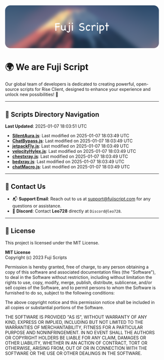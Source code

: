 ![Banner](.github/b.webp)

# 🌍 **We are Fuji Script**

Our global team of developers is dedicated to creating powerful, open-source scripts for Rise Client, designed to enhance your experience and unlock new possibilities! 🌟

---
<!-- SCRIPTS_NAVIGATION_START -->
## 📂 **Scripts Directory Navigation**

**Last Updated**: 2025-01-07 18:03:51 UTC

- **[SilentAura.js](scripts/SilentAura.js)**: Last modified on 2025-01-07 18:03:49 UTC
- **[ChatBypass.js](scripts/ChatBypass.js)**: Last modified on 2025-01-07 18:03:49 UTC
- **[jetpackFly.js](scripts/jetpackFly.js)**: Last modified on 2025-01-07 18:03:49 UTC
- **[velocityHylex.js](scripts/velocityHylex.js)**: Last modified on 2025-01-07 18:03:49 UTC
- **[chestxray.js](scripts/chestxray.js)**: Last modified on 2025-01-07 18:03:49 UTC
- **[bedxray.js](scripts/bedxray.js)**: Last modified on 2025-01-07 18:03:49 UTC
- **[chatMacro.js](scripts/chatMacro.js)**: Last modified on 2025-01-07 18:03:49 UTC

<!-- SCRIPTS_NAVIGATION_END -->

---

## 💬 **Contact Us**  
- 📬 **Support Email**: Reach out to us at [support@fujiscript.com](mailto:support@fujiscript.com) for any questions or assistance.  
- 💬 **Discord**: Contact **Leo728** directly at `Discord@leo728`.

---

## 📜 **License**

This project is licensed under the MIT License.  

**MIT License**  
Copyright (c) 2023 Fuji Scripts  

Permission is hereby granted, free of charge, to any person obtaining a copy of this software and associated documentation files (the "Software"), to deal in the Software without restriction, including without limitation the rights to use, copy, modify, merge, publish, distribute, sublicense, and/or sell copies of the Software, and to permit persons to whom the Software is furnished to do so, subject to the following conditions:  

The above copyright notice and this permission notice shall be included in all copies or substantial portions of the Software.  

THE SOFTWARE IS PROVIDED "AS IS", WITHOUT WARRANTY OF ANY KIND, EXPRESS OR IMPLIED, INCLUDING BUT NOT LIMITED TO THE WARRANTIES OF MERCHANTABILITY, FITNESS FOR A PARTICULAR PURPOSE AND NONINFRINGEMENT. IN NO EVENT SHALL THE AUTHORS OR COPYRIGHT HOLDERS BE LIABLE FOR ANY CLAIM, DAMAGES OR OTHER LIABILITY, WHETHER IN AN ACTION OF CONTRACT, TORT OR OTHERWISE, ARISING FROM, OUT OF OR IN CONNECTION WITH THE SOFTWARE OR THE USE OR OTHER DEALINGS IN THE SOFTWARE.  
